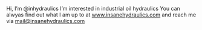 Hi, I’m @inhydraulics
I’m interested in industrial oil hydraulics
You can alwyas find out what I am up to at www.insanehydraulics.com and reach me via mail@insanehydraulics.com 
